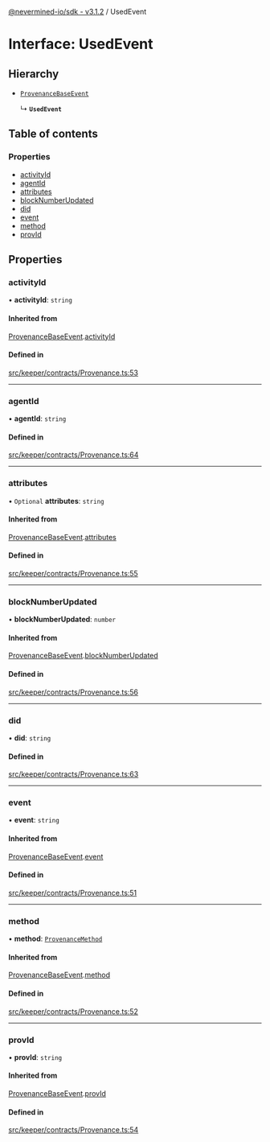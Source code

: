 [@nevermined-io/sdk - v3.1.2](../code-reference.md) / UsedEvent

# Interface: UsedEvent

## Hierarchy

- [`ProvenanceBaseEvent`](ProvenanceBaseEvent.md)

  ↳ **`UsedEvent`**

## Table of contents

### Properties

- [activityId](UsedEvent.md#activityid)
- [agentId](UsedEvent.md#agentid)
- [attributes](UsedEvent.md#attributes)
- [blockNumberUpdated](UsedEvent.md#blocknumberupdated)
- [did](UsedEvent.md#did)
- [event](UsedEvent.md#event)
- [method](UsedEvent.md#method)
- [provId](UsedEvent.md#provid)

## Properties

### activityId

• **activityId**: `string`

#### Inherited from

[ProvenanceBaseEvent](ProvenanceBaseEvent.md).[activityId](ProvenanceBaseEvent.md#activityid)

#### Defined in

[src/keeper/contracts/Provenance.ts:53](https://github.com/nevermined-io/sdk-js/blob/13ea3fecbb7390165ec2f4641a0fe92a7537a21d/src/keeper/contracts/Provenance.ts#L53)

---

### agentId

• **agentId**: `string`

#### Defined in

[src/keeper/contracts/Provenance.ts:64](https://github.com/nevermined-io/sdk-js/blob/13ea3fecbb7390165ec2f4641a0fe92a7537a21d/src/keeper/contracts/Provenance.ts#L64)

---

### attributes

• `Optional` **attributes**: `string`

#### Inherited from

[ProvenanceBaseEvent](ProvenanceBaseEvent.md).[attributes](ProvenanceBaseEvent.md#attributes)

#### Defined in

[src/keeper/contracts/Provenance.ts:55](https://github.com/nevermined-io/sdk-js/blob/13ea3fecbb7390165ec2f4641a0fe92a7537a21d/src/keeper/contracts/Provenance.ts#L55)

---

### blockNumberUpdated

• **blockNumberUpdated**: `number`

#### Inherited from

[ProvenanceBaseEvent](ProvenanceBaseEvent.md).[blockNumberUpdated](ProvenanceBaseEvent.md#blocknumberupdated)

#### Defined in

[src/keeper/contracts/Provenance.ts:56](https://github.com/nevermined-io/sdk-js/blob/13ea3fecbb7390165ec2f4641a0fe92a7537a21d/src/keeper/contracts/Provenance.ts#L56)

---

### did

• **did**: `string`

#### Defined in

[src/keeper/contracts/Provenance.ts:63](https://github.com/nevermined-io/sdk-js/blob/13ea3fecbb7390165ec2f4641a0fe92a7537a21d/src/keeper/contracts/Provenance.ts#L63)

---

### event

• **event**: `string`

#### Inherited from

[ProvenanceBaseEvent](ProvenanceBaseEvent.md).[event](ProvenanceBaseEvent.md#event)

#### Defined in

[src/keeper/contracts/Provenance.ts:51](https://github.com/nevermined-io/sdk-js/blob/13ea3fecbb7390165ec2f4641a0fe92a7537a21d/src/keeper/contracts/Provenance.ts#L51)

---

### method

• **method**: [`ProvenanceMethod`](../enums/ProvenanceMethod.md)

#### Inherited from

[ProvenanceBaseEvent](ProvenanceBaseEvent.md).[method](ProvenanceBaseEvent.md#method)

#### Defined in

[src/keeper/contracts/Provenance.ts:52](https://github.com/nevermined-io/sdk-js/blob/13ea3fecbb7390165ec2f4641a0fe92a7537a21d/src/keeper/contracts/Provenance.ts#L52)

---

### provId

• **provId**: `string`

#### Inherited from

[ProvenanceBaseEvent](ProvenanceBaseEvent.md).[provId](ProvenanceBaseEvent.md#provid)

#### Defined in

[src/keeper/contracts/Provenance.ts:54](https://github.com/nevermined-io/sdk-js/blob/13ea3fecbb7390165ec2f4641a0fe92a7537a21d/src/keeper/contracts/Provenance.ts#L54)
